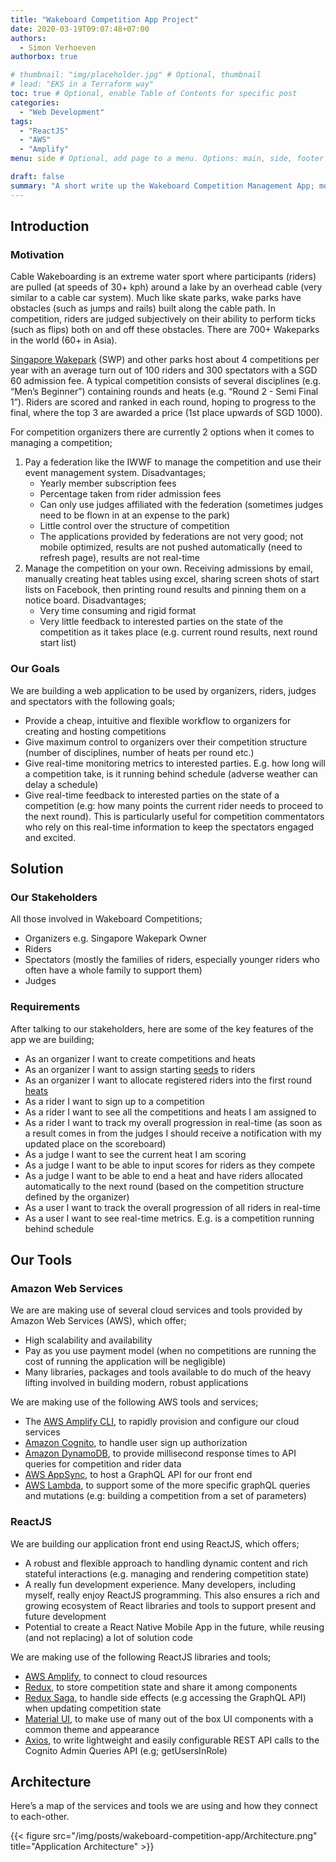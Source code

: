 ```yaml
---
title: "Wakeboard Competition App Project"
date: 2020-03-19T09:07:48+07:00
authors:
  - Simon Verhoeven
authorbox: true

# thumbnail: "img/placeholder.jpg" # Optional, thumbnail
# lead: "EKS in a Terraform way"
toc: true # Optional, enable Table of Contents for specific post
categories:
  - "Web Development"
tags:
  - "ReactJS"
  - "AWS"
  - "Amplify"
menu: side # Optional, add page to a menu. Options: main, side, footer

draft: false
summary: "A short write up the Wakeboard Competition Management App; motivation, requirements, tools and design."
---
```


## Introduction

<!-- ### About Us

Simon + Vincent -->

### Motivation
 
Cable Wakeboarding is an extreme water sport where participants (riders) are pulled (at speeds of 30+ kph) around a lake by an overhead cable (very similar to a cable car system). Much like skate parks, wake parks have obstacles (such as jumps and rails) built along the cable path. In competition, riders are judged subjectively on their ability to perform ticks (such as flips) both on and off these obstacles. There are 700+ Wakeparks in the world (60+ in Asia).  

[Singapore Wakepark](http://www.singaporewakepark.com/home/) (SWP) and other parks host about 4 competitions per year with an average turn out of 100 riders and 300 spectators with a SGD 60 admission fee. A typical competition consists of several disciplines (e.g. “Men’s Beginner”) containing rounds and heats (e.g. “Round 2 - Semi Final 1”). Riders are scored and ranked in each round,  hoping to progress to the final, where the top 3 are awarded a price (1st place upwards of SGD 1000). 

For competition organizers there are currently 2 options when it comes to managing a competition;

1. Pay a federation like the IWWF to manage the competition and use their event management system. Disadvantages;
    * Yearly member subscription fees
    * Percentage taken from rider admission fees
    * Can only use judges affiliated with the federation (sometimes judges need to be flown in at an expense to the park)
    * Little control over the structure of competition
    * The applications provided by federations are not very good; not mobile optimized, results are not pushed automatically (need to refresh page), results are not real-time
2. Manage the competition on your own. Receiving admissions by email, manually creating heat tables using excel, sharing screen shots of start lists on Facebook, then printing round results and pinning them on a notice board. Disadvantages;
    * Very time consuming and rigid format
    * Very little feedback to interested parties on the state of the competition as it takes place (e.g. current round results, next round start list) 

### Our Goals

We are building a web application to be used by organizers, riders, judges and spectators with the following goals;

* Provide a cheap, intuitive and flexible workflow to organizers for creating and hosting competitions
* Give maximum control to organizers over their competition structure (number of disciplines, number of heats per round etc.)
* Give real-time monitoring metrics to interested parties. E.g. how long will a competition take, is it running behind schedule (adverse weather can delay a schedule)
* Give real-time feedback to interested parties on the state of a competition (e.g: how many points the current rider needs to proceed to the next round). This is particularly useful for competition commentators who rely on this real-time information to keep the spectators engaged and excited.

## Solution

### Our Stakeholders

All those involved in Wakeboard Competitions;

* Organizers e.g. Singapore Wakepark Owner
* Riders
* Spectators (mostly the families of riders, especially younger riders who often have a whole family to support them)
* Judges

### Requirements

After talking to our stakeholders, here are some of the key features of the app we are building;

- As an organizer I want to create competitions and heats
- As an organizer I want to assign starting [seeds](https://en.wikipedia.org/wiki/Seed_(sports)) to riders
- As an organizer I want to allocate registered riders into the first round [heats](https://www.merriam-webster.com/dictionary/qualifying%20heat)
- As a rider I want to sign up to a competition
- As a rider I want to see all the competitions and heats I am assigned to
- As a rider I want to track my overall progression in real-time (as soon as a result comes in from the judges I should receive a notification with my updated place on the scoreboard)
- As a judge I want to see the current heat I am scoring
- As a judge I want to be able to input scores for riders as they compete
- As a judge I want to be able to end a heat and have riders allocated automatically to the next round (based on the competition structure defined by the organizer)
- As a user I want to track the overall progression of all riders in real-time 
- As a user I want to see real-time metrics. E.g. is a competition running behind schedule

## Our Tools

### Amazon Web Services

We are are making use of several cloud services and tools provided by Amazon Web Services (AWS), which offer;

- High scalability and availability
- Pay as you use payment model (when no competitions are running the cost of running the application will be negligible)
- Many libraries, packages and tools available to do much of the heavy lifting involved in building modern, robust applications

We are making use of the following AWS tools and services;

- The [AWS Amplify CLI](https://github.com/aws-amplify/amplify-cli), to rapidly provision and configure our cloud services
- [Amazon Cognito](https://aws.amazon.com/cognito/), to handle user sign up authorization
- [Amazon DynamoDB](https://aws.amazon.com/dynamodb/), to provide millisecond response times to API queries for competition and rider data
- [AWS AppSync](https://aws.amazon.com/appsync/), to host a GraphQL API for our front end
- [AWS Lambda](https://aws.amazon.com/lambda/), to support some of the more specific graphQL queries and mutations (e.g: building a competition from a set of parameters)

### ReactJS

We are building our application front end using ReactJS, which offers;

- A robust and flexible approach to handling dynamic content and rich stateful interactions (e.g. managing and rendering competition state)
- A really fun development experience. Many developers, including myself, really enjoy ReactJS programming. This also ensures a rich and growing ecosystem of React libraries and tools to support present and future development
- Potential to create a React Native Mobile App in the future, while reusing (and not replacing) a lot of solution code

We are making use of the following ReactJS libraries and tools;

- [AWS Amplify](https://docs.amplify.aws/), to connect to cloud resources
- [Redux](https://aws-amplify.github.io/), to store competition state and share it among components
- [Redux Saga](https://redux-saga.js.org/), to handle side effects (e.g accessing the GraphQL API) when updating competition state
- [Material UI](https://material-ui.com/), to make use of many out of the box UI components with a common theme and appearance
- [Axios](https://www.npmjs.com/package/axios), to write lightweight and easily configurable REST API calls to the Cognito Admin Queries API (e.g; getUsersInRole)

## Architecture

Here’s a map of the services and tools we are using and how they connect to each-other.

{{< figure src="/img/posts/wakeboard-competition-app/Architecture.png"   title="Application Architecture" >}}


<!-- Option | Description | Disadvantages
----|------|------
Pay a federation like the IWWF to manage the competition    || Yearly member subscription fees
                                                            ||| Percentage taken from rider admission fees
                                                            ||| Can only use judges affiliated with that federation (sometimes judges need to be flown in at an expense to the park)
                                                            ||| Little control over the structure of competition
                                                            ||| The applications available are old and results are not given in real time. 

 -->
